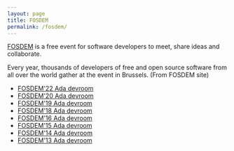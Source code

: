 ```yaml
---
layout: page
title: FOSDEM
permalink: /fosdem/
---
```


[FOSDEM](https://fosdem.org/) is a free event for software developers
to meet, share ideas and collaborate.

Every year, thousands of developers of free and open source software
from all over the world gather at the event in Brussels. 
(From FOSDEM site)

- [FOSDEM'22 Ada devroom](https://fosdem.org/2022/schedule/track/ada/)
- [FOSDEM'20 Ada devroom](https://archive.fosdem.org/2020/schedule/track/ada/)
- [FOSDEM'19 Ada devroom](https://archive.fosdem.org/2019/schedule/track/ada/)
- [FOSDEM'18 Ada devroom](https://archive.fosdem.org/2018/schedule/track/ada/)
- [FOSDEM'16 Ada devroom](https://archive.fosdem.org/2016/schedule/track/ada/)
- [FOSDEM'15 Ada devroom](https://archive.fosdem.org/2015/schedule/track/ada/)
- [FOSDEM'14 Ada devroom](https://archive.fosdem.org/2014/schedule/track/ada/)
- [FOSDEM'13 Ada devroom](https://archive.fosdem.org/2013/schedule/track/ada/)

